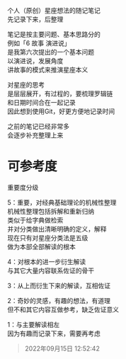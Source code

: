 个人（原创）星座想法的随记笔记\
先记录下来，后整理

笔记是按主要问题、基本思路分的\
例如「6 故事 演进说」\
是我第六次提出的一个基本问题\
以演进说，发展角度\
讲故事的模式来推演星座本义

对星座的思考\
是层层展开，有过程的，要梳理罗辑链\
和日期时间合在一起记录\
因此想到使用Git，好更方便地记录时间

之前的笔记已经非常多\
会逐步补充整理上来

# 可参考度
重要度分级

5：重要，对经典基础理论的机械性整理\
机械性整理包括拆解和重新归纳\
类似于给字典做检索\
并对分类做出清晰明确的定义，解释\
现在只有对星座分类法是五级\
做为本部全部解读的根本

4：对根本的进一步衍生解读\
与其它大量内容联系佐证的骨干

3：从上而衍生下来的解读，互相佐证

2：奇妙的灵感，有趣的想法，有道理\
但不和其它内容互做参考，缺乏佐证意义

1：与主要解读相左\
因为有趣而记录下来，需要再考虑
>2022年09月15日 12:52:42
